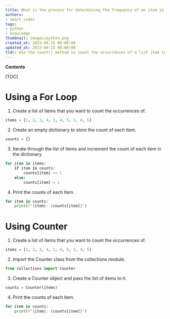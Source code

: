 ```yaml
---
title: What is the process for determining the frequency of an item in a list?
authors:
- smart_coder
tags:
- python
- knowledge
thumbnail: images/python.png
created_at: 2023-04-15 00:00:00
updated_at: 2023-04-15 00:00:00
tldr: Use the count() method to count the occurrences of a list item in Python.
---
```


**Contents**

[TOC]

# Using a For Loop

1. Create a list of items that you want to count the occurrences of.

```python
items = [1, 2, 3, 4, 1, 4, 5, 2, 4, 5]
```

2. Create an empty dictionary to store the count of each item.

```python
counts = {}
```

3. Iterate through the list of items and increment the count of each item in the dictionary.

```python
for item in items:
    if item in counts:
        counts[item] += 1
    else:
        counts[item] = 1
```

4. Print the counts of each item.

```python
for item in counts:
    print(f"{item}: {counts[item]}")
```

# Using Counter

1. Create a list of items that you want to count the occurrences of.

```python
items = [1, 2, 3, 4, 1, 4, 5, 2, 4, 5]
```

2. Import the Counter class from the collections module.

```python
from collections import Counter
```

3. Create a Counter object and pass the list of items to it.

```python
counts = Counter(items)
```

4. Print the counts of each item.

```python
for item in counts:
    print(f"{item}: {counts[item]}")
```
